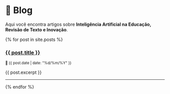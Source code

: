 <div class="container">

# 📖 Blog  

Aqui você encontra artigos sobre **Inteligência Artificial na Educação, Revisão de Texto e Inovação**.  

{% for post in site.posts %}
<div class="post">
    <h3><a href="{{ post.url }}">{{ post.title }}</a></h3>
    <p><small>📅 {{ post.date | date: "%d/%m/%Y" }}</small></p>
    <p>{{ post.excerpt }}</p>
</div>
<hr>
{% endfor %}

</div>

